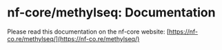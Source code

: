 # nf-core/methylseq: Documentation

Please read this documentation on the nf-core website: [https://nf-co.re/methylseq/](https://nf-co.re/methylseq/)
